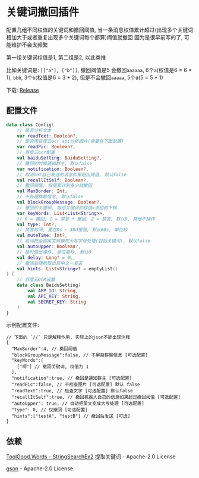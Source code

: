 # 关键词撤回插件

配置几组不同权值的关键词和撤回阈值, 当一条消息权值累计超过(出现多个关键词相加大于或者重复出现多个关键词每个都算)阈值就撤回 因为是很早前写的了, 可能维护不会太频繁

第一组关键词权值是1, 第二组是2, 以此类推

比如关键词是: `[["a"], ["b"]]`, 撤回阈值是5 会撤回`aaaaaa`, 6个`a`(权值是6 = 6 * 1), `bbb`, 3个`b`(权值是6 = 3 * 2), 但是不会撤回`aaaaa`, 5个a(5 = 5 * 1)

下载: [Release](https://github.com/Nambers/Mirai-toolBundle/releases)
## 配置文件

```kotlin
data class Config(
    // 是否分析文本
    var readText: Boolean?,
    // 是否用百度云ocr api分析图片(需要在下面配置)
    var readPic: Boolean?,
    // 百度云ocr配置
    val baiduSetting: BaiduSetting?,
    // 撤回的时候通知群主, 默认false
    var notification: Boolean?,
    // 取消bot自己发送的消息如果超出阈值, 默认false
    val recallItSelf: Boolean?,
    // 撤回阈值, 权值累计到多少就撤回
    val MaxBorder: Int,
    // 不处理群聊信息, 默认false
    val blockGroupMessage: Boolean?,
    // 撤回的关键词, 每组关键词的权值=该组的下标
    var keyWords: List<List<String>>,
    // 0 = 撤回, 1 = 禁言 + 撤回, 2 = 禁言, 默认0, 其他不操作
    val type: Int?,
    // 禁言时间, 要在0s ~ 30d里面, 默认60s, 单位秒
    val muteTime: Int?,
    // 自动把全部英文转换成大写字母处理(包括关键词), 默认false
    val autoUpper: Boolean?,
    // 延时做出操作, 单位毫秒, 默认0
    val delay: Long? = 0L,
    // 撤回后随机取出其中之一发送
    val hints: List<String>? = emptyList()
) {
    // 百度云OCR设置
    data class BaiduSetting(
        val APP_ID: String,
        val API_KEY: String,
        val SECRET_KEY: String
    )
}
```
示例配置文件:
```
// 下面的 `//` 只是解释作用, 实际上的json不能出现注释
{
  "MaxBorder":4, // 撤回阈值
  "blockGroupMessage":false, // 不屏蔽群聊信息 [可选配置]
  "keyWords":[
    ["啊"] // 撤回关键词, 权值为 1
  ],
  "notification":true, // 撤回是通知群主 [可选配置]
  "readPic":false, // 不检查图片 [可选配置] 默认 false
  "readText":true, // 检查文字 [可选配置] 默认false
  "recallItSelf":true, // 撤回机器人自己的信息如果超过撤回阈值 [可选配置]
  "autoUpper": true, // 自动把英文变成大写处理 [可选配置]
  "type": 0, // 仅撤回 [可选配置]
  "hints":["testA", "testB"] // 撤回后发送 [可选]
}
```
## 依赖
[ToolGood.Words - StringSearchEx2](https://github.com/toolgood/ToolGood.Words) 提取关键词 -  Apache-2.0 License

[gson](https://github.com/google/gson) - Apache-2.0 License
